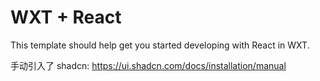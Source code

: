 # WXT + React

This template should help get you started developing with React in WXT.


手动引入了 shadcn:
https://ui.shadcn.com/docs/installation/manual